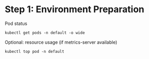 # Step 1: Environment Preparation

Pod status

```
kubectl get pods -n default -o wide
```

Optional: resource usage (if metrics-server available)

```
kubectl top pod -n default
```